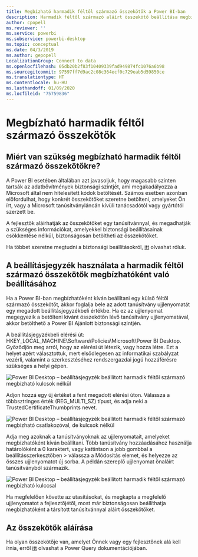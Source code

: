 ```yaml
---
title: Megbízható harmadik féltől származó összekötők a Power BI-ban
description: Harmadik féltől származó aláírt összekötő beállítása megbízhatóként a Power BI-ban
author: cpopell
ms.reviewer: ''
ms.service: powerbi
ms.subservice: powerbi-desktop
ms.topic: conceptual
ms.date: 04/3/2019
ms.author: gepopell
LocalizationGroup: Connect to data
ms.openlocfilehash: 05db20b2f83f10409339fad949874fc1076a6b98
ms.sourcegitcommit: 97597ff7d9ac2c08c364ecf0c729eab5d59850ce
ms.translationtype: HT
ms.contentlocale: hu-HU
ms.lasthandoff: 01/09/2020
ms.locfileid: "75759836"
---
```

# <a name="trusted-third-party-connectors"></a>Megbízható harmadik féltől származó összekötők

## <a name="why-do-you-need-trusted-third-party-connectors"></a>Miért van szükség megbízható harmadik féltől származó összekötőkre?

A Power BI esetében általában azt javasoljuk, hogy magasabb szinten tartsák az adatbővítmények biztonsági szintjét, ami megakadályozza a Microsoft által nem hitelesített kódok betöltését. Számos esetben azonban előfordulhat, hogy konkrét összekötőket szeretne betölteni, amelyeket Ön írt, vagy a Microsoft tanúsítványláncán kívüli tanácsadótól vagy gyártótól szerzett be.

A fejlesztők aláírhatják az összekötőket egy tanúsítvánnyal, és megadhatják a szükséges információkat, amelyekkel biztonsági beállításainak csökkentése nélkül, biztonságosan betöltheti az összekötőket.

Ha többet szeretne megtudni a biztonsági beállításokról, [itt](https://docs.microsoft.com/power-bi/desktop-connector-extensibility) olvashat róluk.

## <a name="using-the-registry-to-trust-third-party-connectors"></a>A beállításjegyzék használata a harmadik féltől származó összekötők megbízhatóként való beállításához

Ha a Power BI-ban megbízhatóként kíván beállítani egy külső féltől származó összekötőt, akkor foglalja bele az adott tanúsítvány ujjlenyomatát egy megadott beállításjegyzékbeli értékbe. Ha ez az ujjlenyomat megegyezik a betölteni kívánt összekötőn lévő tanúsítvány ujjlenyomatával, akkor betölthető a Power BI Ajánlott biztonsági szintjén. 

A beállításjegyzékbeli elérési út: HKEY_LOCAL_MACHINE\Software\Policies\Microsoft\Power BI Desktop. Győződjön meg arról, hogy az elérési út létezik, vagy hozza létre. Ezt a helyet azért választottuk, mert elsődlegesen az informatikai szabályzat vezérli, valamint a szerkesztéséhez rendszergazdai jogú hozzáférésre szükséges a helyi gépen. 

![Power BI Desktop – beállításjegyzék beállított harmadik féltől származó megbízható kulcsok nélkül](media/desktop-trusted-third-party-connectors/desktoptrustedthird1.png)

Adjon hozzá egy új értéket a fent megadott elérési úton. Válassza a többsztringes érték (REG_MULTI_SZ) típust, és adja neki a TrustedCertificateThumbprints nevet. 

![Power BI Desktop – beállításjegyzék beállított harmadik féltől származó megbízható csatlakozóval, de kulcsok nélkül](media/desktop-trusted-third-party-connectors/desktoptrustedthird2.png)

Adja meg azoknak a tanúsítványoknak az ujjlenyomatait, amelyeket megbízhatóként kíván beállítani. Több tanúsítvány hozzáadásához használja határolóként a 0 karaktert, vagy kattintson a jobb gombbal a beállításszerkesztőben > válassza a Módosítás elemet, és helyezze az összes ujjlenyomatot új sorba. A példán szereplő ujjlenyomat önaláírt tanúsítványból származik. 

 ![Power BI Desktop – beállításjegyzék beállított harmadik féltől származó megbízható kulccsal](media/desktop-trusted-third-party-connectors/desktoptrustedthird3.png)

Ha megfelelően követte az utasításokat, és megkapta a megfelelő ujjlenyomatot a fejlesztőjétől, most már biztonságosan beállíthatja megbízhatóként a társított tanúsítvánnyal aláírt összekötőket.

## <a name="how-to-sign-connectors"></a>Az összekötők aláírása

Ha olyan összekötője van, amelyet Önnek vagy egy fejlesztőnek alá kell írnia, erről [itt](https://docs.microsoft.com/power-query/handlingconnectorsigning) olvashat a Power Query dokumentációjában.
